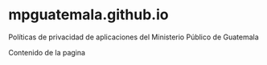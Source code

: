 # mpguatemala.github.io
Políticas de privacidad de aplicaciones del Ministerio Público de Guatemala 

Contenido de la pagina
